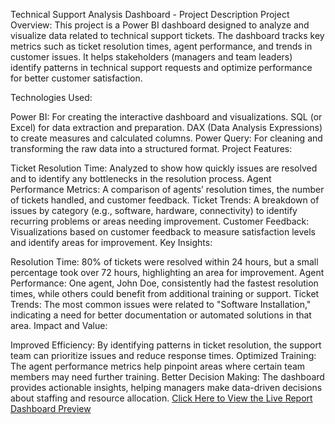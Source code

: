 Technical Support Analysis Dashboard - Project Description
Project Overview:
This project is a Power BI dashboard designed to analyze and visualize data related to technical support tickets. The dashboard tracks key metrics such as ticket resolution times, agent performance, and trends in customer issues. It helps stakeholders (managers and team leaders) identify patterns in technical support requests and optimize performance for better customer satisfaction.

Technologies Used:

Power BI: For creating the interactive dashboard and visualizations.
SQL (or Excel) for data extraction and preparation.
DAX (Data Analysis Expressions) to create measures and calculated columns.
Power Query: For cleaning and transforming the raw data into a structured format.
Project Features:

Ticket Resolution Time: Analyzed to show how quickly issues are resolved and to identify any bottlenecks in the resolution process.
Agent Performance Metrics: A comparison of agents’ resolution times, the number of tickets handled, and customer feedback.
Ticket Trends: A breakdown of issues by category (e.g., software, hardware, connectivity) to identify recurring problems or areas needing improvement.
Customer Feedback: Visualizations based on customer feedback to measure satisfaction levels and identify areas for improvement.
Key Insights:

Resolution Time: 80% of tickets were resolved within 24 hours, but a small percentage took over 72 hours, highlighting an area for improvement.
Agent Performance: One agent, John Doe, consistently had the fastest resolution times, while others could benefit from additional training or support.
Ticket Trends: The most common issues were related to "Software Installation," indicating a need for better documentation or automated solutions in that area.
Impact and Value:

Improved Efficiency: By identifying patterns in ticket resolution, the support team can prioritize issues and reduce response times.
Optimized Training: The agent performance metrics help pinpoint areas where certain team members may need further training.
Better Decision Making: The dashboard provides actionable insights, helping managers make data-driven decisions about staffing and resource allocation.
[Click Here to View the Live Report](https://app.powerbi.com/groups/me/reports/8cd1328e-0da1-4356-a0ae-b4ecfed27e6d/ReportSection?experience=power-bi)
[Dashboard Preview](https://github.com/ABHISHEKVIMAL1319/Technical-Support-Analysis/blob/main/Technical%20Support.PNG?raw=true)

